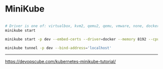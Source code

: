 # MiniKube

```bash

# Driver is one of: virtualbox, kvm2, qemu2, qemu, vmware, none, docker, podman, ssh (defaults to auto-detect)
minikube start

minikube start -p dev --embed-certs --driver=docker --memory 8192 --cpus 4

minikube tunnel -p dev --bind-address='localhost'

```
---

https://devopscube.com/kubernetes-minikube-tutorial/
